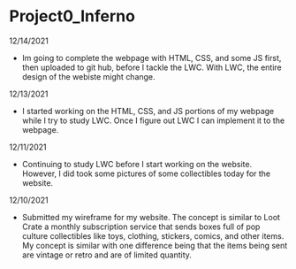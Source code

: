 # Project0_Inferno

12/14/2021
- Im going to complete the webpage with HTML, CSS, and some JS first, then uploaded to git hub, before I tackle the LWC. With LWC, the entire design of the webiste might change.

12/13/2021
- I started working on the HTML, CSS, and JS portions of my webpage while I try to study LWC. Once I figure out LWC I can implement it to the webpage.

12/11/2021
- Continuing to study LWC before I start working on the website. However, I did took some pictures of some collectibles today for the website.

12/10/2021
- Submitted my wireframe for my website.  The concept is similar to Loot Crate a monthly subscription service that sends boxes full of pop culture collectibles like toys, clothing, stickers, comics, and other items.  My concept is similar with one difference being that the items being sent are vintage or retro and are of limited quantity.
